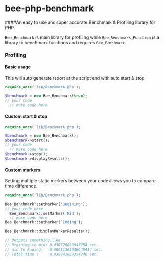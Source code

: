 # bee-php-benchmark
####An easy to use and super accurate Benchmark & Profiling library for PHP.

`Bee_Benchmark` is main library for profiling while `Bee_Benchmark_Function` is a library to benchmark functions and requires `Bee_Benchmark`.

### Profiling

#### Basic usage
This will auto generate report at the script end with auto start & stop
```php
require_once('lib/Benchmark.php');

$benchmark = new Bee_Benchmark(true);
// your code
  // more code here
```
#### Custom start & stop
```php
require_once('lib/Benchmark.php');

$benchmark = new Bee_Benchmark();
$benchmark->start();
// your code
  // more code here
$benchmark->stop();
$benchmark->displayResults();
```
#### Custom markers
Setting multiple static markers between your code allows you to compare time difference.
```php
require_once('lib/Benchmark.php');

Bee_Benchmark::setMarker('Begining');
// your code here
  Bee_Benchmark::setMarker('Mid');
  // more code here
Bee_Benchmark::setMarker('Ending');

Bee_Benchmark::displayMarkerResults();

// Outputs something like
// Begining to mid: 0.036728858947754 sec.
// mid to Ending:   0.00011301040649414 sec.
// Total time :     0.036841869354248 sec.

```
